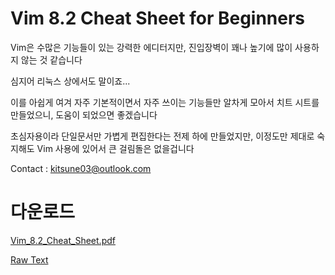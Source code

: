 # Vim 8.2 Cheat Sheet for Beginners 
Vim은 수많은 기능들이 있는 강력한 에디터지만, 진입장벽이 꽤나 높기에 많이 사용하지 않는 것 같습니다

심지어 리눅스 상에서도 말이죠...

이를 아쉽게 여겨 자주 기본적이면서 자주 쓰이는 기능들만 알차게 모아서 치트 시트를 만들었으니, 도움이 되었으면 좋겠습니다

초심자용이라 단일문서만 가볍게 편집한다는 전제 하에 만들었지만, 이정도만 제대로 숙지해도 Vim 사용에 있어서 큰 걸림돌은 없을겁니다

Contact : kitsune03@outlook.com

# 다운로드
[Vim_8.2_Cheat_Sheet.pdf](https://github.com/kitsune03k/Vim8.2CheatSheet/raw/main/Vim_8.2_Cheat_Sheet.pdf)

[Raw Text](https://github.com/kitsune03k/Vim8.2CheatSheet/raw/main/Vim_8.2_Cheat_Sheet.txt)

